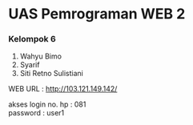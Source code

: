 <h1> UAS Pemrograman WEB 2</h1>
<h3>Kelompok 6</h3>

1. Wahyu Bimo
2. Syarif
3. Siti Retno Sulistiani

WEB URL : http://103.121.149.142/

akses login
no. hp : 081
<br>
password : user1
